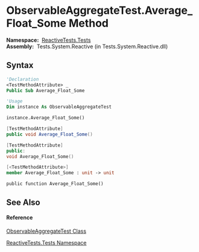 # ObservableAggregateTest.Average\_Float\_Some Method

**Namespace:**  [ReactiveTests.Tests](ReactiveTests.Tests\ReactiveTests.Tests.md)  
**Assembly:**  Tests.System.Reactive (in Tests.System.Reactive.dll)

## Syntax

```vb
'Declaration
<TestMethodAttribute> _
Public Sub Average_Float_Some
```

```vb
'Usage
Dim instance As ObservableAggregateTest

instance.Average_Float_Some()
```

```csharp
[TestMethodAttribute]
public void Average_Float_Some()
```

```c++
[TestMethodAttribute]
public:
void Average_Float_Some()
```

```fsharp
[<TestMethodAttribute>]
member Average_Float_Some : unit -> unit 
```

```jscript
public function Average_Float_Some()
```

## See Also

#### Reference

[ObservableAggregateTest Class](ObservableAggregateTest\ObservableAggregateTest.md)

[ReactiveTests.Tests Namespace](ReactiveTests.Tests\ReactiveTests.Tests.md)





